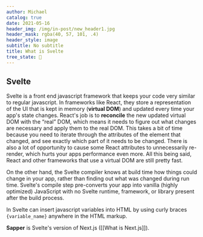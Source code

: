 ```yaml
---
author: Michael
catalog: true
date: 2021-05-16
header_img: /img/in-post/new_header1.jpg
header_mask: rgba(40, 57, 101, .4)
header_style: image
subtitle: No subtitle
title: What is Svelte
tree_state: 🌱
---
```


## Svelte
Svelte is a front end javascript framework that keeps your code very similar to regular javascript. In frameworks like React, they store a representation of the UI that is kept in memory (**virtual DOM**) and updated every time your app's state changes. React's job is to **reconcile** the new updated virtual DOM with the “real” DOM, which means it needs to figure out what changes are necessary and apply them to the real DOM. This takes a bit of time because you need to iterate through the attributes of the element that changed, and see exactly which part of it needs to be changed. There is also a lot of opportunity to cause some React attributes to unnecessarily re-render, which hurts your apps performance even more. All this being said, React and other frameworks that use a virtual DOM are still pretty fast. 

On the other hand, the Svelte compiler knows at build time how things could change in your app, rather than finding out what was changed during run time. Svelte's compile step pre-converts your app into vanilla (highly optimized) JavaScript with no Svelte runtime, framework, or library present after the build process.

In Svelte can insert javascript variables into HTML by using curly braces `{variable_name}` anywhere in the HTML markup.

**Sapper** is Svelte's version of Next.js ([[What is Next.js]]).